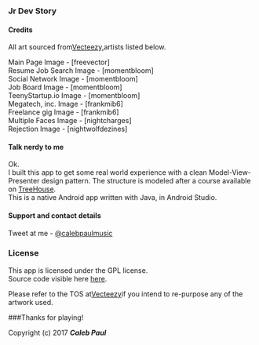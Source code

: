 ### Jr Dev Story
#### Credits 

All art sourced from[Vecteezy,](https://www.vecteezy.com)artists listed below.  

Main Page Image - [freevector]  
Resume Job Search Image - [momentbloom]  
Social Network Image - [momentbloom]   
Job Board Image - [momentbloom]   
TeenyStartup.io Image - [momentbloom]  
Megatech, inc. Image - [frankmib6]  
Freelance gig Image - [frankmib6]   
Multiple Faces Image - [nightcharges]   
Rejection Image - [nightwolfdezines]

#### Talk nerdy to me

Ok.  
I built this app to get some real world experience with a clean Model-View-Presenter design pattern.  The structure is modeled after a course available on [TreeHouse](www.treehouse.com).  
This is a native Android app written with Java, in Android Studio.
#### Support and contact details

Tweet at me - [@calebpaulmusic](https://twitter.com/calebpaulmusic)



### License
This app is licensed under the GPL license.  
Source code visible here [here](https://github.com/CalebPaul/dev-story).

Please refer to the TOS at[Vecteezy](https://www.vecteezy.com)if you intend to re-purpose any of the artwork used.

###Thanks for playing!

Copyright (c) 2017 **_Caleb Paul_**
